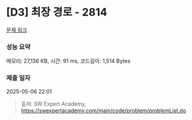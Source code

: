 # [D3] 최장 경로 - 2814 

[문제 링크](https://swexpertacademy.com/main/code/problem/problemDetail.do?contestProbId=AV7GOPPaAeMDFAXB) 

### 성능 요약

메모리: 27,136 KB, 시간: 91 ms, 코드길이: 1,514 Bytes

### 제출 일자

2025-05-06 22:01



> 출처: SW Expert Academy, https://swexpertacademy.com/main/code/problem/problemList.do